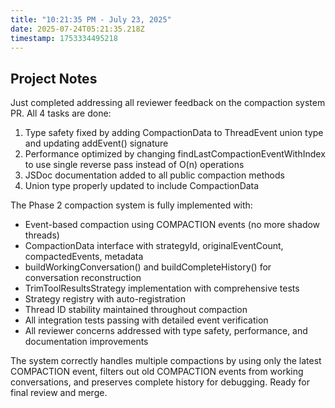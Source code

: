```yaml
---
title: "10:21:35 PM - July 23, 2025"
date: 2025-07-24T05:21:35.218Z
timestamp: 1753334495218
---
```


## Project Notes

Just completed addressing all reviewer feedback on the compaction system PR. All 4 tasks are done:

1. Type safety fixed by adding CompactionData to ThreadEvent union type and updating addEvent() signature
2. Performance optimized by changing findLastCompactionEventWithIndex to use single reverse pass instead of O(n) operations  
3. JSDoc documentation added to all public compaction methods
4. Union type properly updated to include CompactionData

The Phase 2 compaction system is fully implemented with:
- Event-based compaction using COMPACTION events (no more shadow threads)  
- CompactionData interface with strategyId, originalEventCount, compactedEvents, metadata
- buildWorkingConversation() and buildCompleteHistory() for conversation reconstruction
- TrimToolResultsStrategy implementation with comprehensive tests
- Strategy registry with auto-registration
- Thread ID stability maintained throughout compaction
- All integration tests passing with detailed event verification
- All reviewer concerns addressed with type safety, performance, and documentation improvements

The system correctly handles multiple compactions by using only the latest COMPACTION event, filters out old COMPACTION events from working conversations, and preserves complete history for debugging. Ready for final review and merge.
